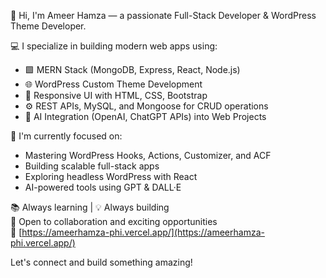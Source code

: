 👋 Hi, I'm Ameer Hamza — a passionate Full-Stack Developer & WordPress Theme Developer.

💻 I specialize in building modern web apps using:
- 🟩 MERN Stack (MongoDB, Express, React, Node.js)
- 🌐 WordPress Custom Theme Development
- 🎨 Responsive UI with HTML, CSS, Bootstrap
- ⚙️ REST APIs, MySQL, and Mongoose for CRUD operations
- 🧠 AI Integration (OpenAI, ChatGPT APIs) into Web Projects

🚀 I'm currently focused on:
- Mastering WordPress Hooks, Actions, Customizer, and ACF
- Building scalable full-stack apps
- Exploring headless WordPress with React
- AI-powered tools using GPT & DALL·E

📚 Always learning | 💡 Always building  
🌱 Open to collaboration and exciting opportunities  
🔗 [https://ameerhamza-phi.vercel.app/](https://ameerhamza-phi.vercel.app/)

Let's connect and build something amazing!

<!---
Ameer-Hamza534/Ameer-Hamza534 is a ✨ special ✨ repository because its `README.md` (this file) appears on your GitHub profile.
You can click the Preview link to take a look at your changes.
--->
